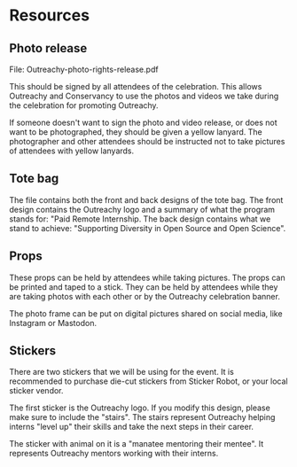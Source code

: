 # Resources

## Photo release

File: Outreachy-photo-rights-release.pdf

This should be signed by all attendees of the celebration. This allows Outreachy and Conservancy to use the photos and videos we take during the celebration for promoting Outreachy.

If someone doesn't want to sign the photo and video release, or does not want to be photographed, they should be given a yellow lanyard. The photographer and other attendees should be instructed not to take pictures of attendees with yellow lanyards.

## Tote bag

The file contains both the front and back designs of the tote bag. 
The front design contains the Outreachy logo and a summary of what the program stands for: "Paid Remote Internship. 
The back design contains what we stand to achieve: "Supporting Diversity in Open Source and Open Science".

## Props

These props can be held by attendees while taking pictures. The props can be printed and taped to a stick. They can be held by attendees while they are taking photos with each other or by the Outreachy celebration banner.

The photo frame can be put on digital pictures shared on social media, like Instagram or Mastodon.

## Stickers

There are two stickers that we will be using for the event. It is recommended to purchase die-cut stickers from Sticker Robot, or your local sticker vendor.

The first sticker is the Outreachy logo. If you modify this design, please make sure to include the "stairs". The stairs represent Outreachy helping interns "level up" their skills and take the next steps in their career.

The sticker with animal on it is a "manatee mentoring their mentee". It represents Outreachy mentors working with their interns.

